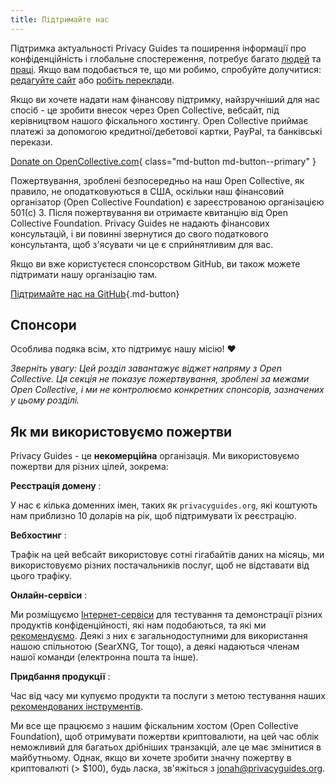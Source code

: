 ```yaml
---
title: Підтримайте нас
---
```


<!-- markdownlint-disable MD036 -->
Підтримка актуальності Privacy Guides та поширення інформації про конфіденційність і глобальне спостереження, потребує багато [людей](https://github.com/privacyguides/privacyguides.org/graphs/contributors) та [праці](https://github.com/privacyguides/privacyguides.org/pulse/monthly). Якщо вам подобається те, що ми робимо, спробуйте долучитися: [редагуйте сайт](https://github.com/privacyguides/privacyguides.org) або [робіть переклади](https://crowdin.com/project/privacyguides).

Якщо ви хочете надати нам фінансову підтримку, найзручніший для нас спосіб - це зробити внесок через Open Collective, вебсайт, під керівництвом нашого фіскального хостингу. Open Collective приймає платежі за допомогою кредитної/дебетової картки, PayPal, та банківські перекази.

[Donate on OpenCollective.com](https://opencollective.com/privacyguides/donate){ class="md-button md-button--primary" }

Пожертвування, зроблені безпосередньо на наш Open Collective, як правило, не оподатковуються в США, оскільки наш фінансовий організатор (Open Collective Foundation) є зареєстрованою організацією 501(c) 3. Після пожертвування ви отримаєте квитанцію від Open Collective Foundation. Privacy Guides не надають фінансових консультацій, і ви повинні звернутися до свого податкового консультанта, щоб з'ясувати чи це є сприйнятливим для вас.

Якщо ви вже користуєтеся спонсорством GitHub, ви також можете підтримати нашу організацію там.

[Підтримайте нас на GitHub](https://github.com/sponsors/privacyguides ""){.md-button}

## Спонсори

Особлива подяка всім, хто підтримує нашу місію! :heart:

*Зверніть увагу: Цей розділ завантажує віджет напряму з Open Collective. Ця секція не показує пожертвування, зроблені за межами Open Collective, і ми не контролюємо конкретних спонсорів, зазначених у цьому розділі.*

<script src="https://opencollective.com/privacyguides/banner.js"></script>

## Як ми використовуємо пожертви

Privacy Guides - це **некомерційна** організація. Ми використовуємо пожертви для різних цілей, зокрема:

**Реєстрація домену**
:

У нас є кілька доменних імен, таких як `privacyguides.org`, які коштують нам приблизно 10 доларів на рік, щоб підтримувати їх реєстрацію.

**Вебхостинг**
:

Трафік на цей вебсайт використовує сотні гігабайтів даних на місяць, ми використовуємо різних постачальників послуг, щоб не відставати від цього трафіку.

**Онлайн-сервіси**
:

Ми розміщуємо [Інтернет-сервіси](https://privacyguides.net) для тестування та демонстрації різних продуктів конфіденційності, які нам подобаються, та які ми [рекомендуємо](../tools.md). Деякі з них є загальнодоступними для використання нашою спільнотою (SearXNG, Tor тощо), а деякі надаються членам нашої команди (електронна пошта та інше).

**Придбання продукції**
:

Час від часу ми купуємо продукти та послуги з метою тестування наших [рекомендованих інструментів](../tools.md).

Ми все ще працюємо з нашим фіскальним хостом (Open Collective Foundation), щоб отримувати пожертви криптовалюти, на цей час облік неможливий для багатьох дрібніших транзакцій, але це має змінитися в майбутньому. Однак, якщо ви хочете зробити значну пожертву в криптовалюті (> $100), будь ласка, зв'яжіться з [jonah@privacyguides.org](mailto:jonah@privacyguides.org).
